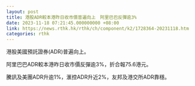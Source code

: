 ```yaml
---
layout: post
title: 港股ADR較本港昨日收市價普遍向上　阿里巴巴反彈逾3%
date: 2023-11-18 07:21:45.000000000 +08:00
link: https://news.rthk.hk/rthk/ch/component/k2/1728364-20231118.htm
categories: rthk
---
```


港股美國預託證券(ADR)普遍向上。

阿里巴巴ADR較本港昨日收市價反彈逾3%，折合報75.6港元。

騰訊及美團ADR升逾1%，滙控ADR升近2%，友邦及港交所ADR靠穩。

